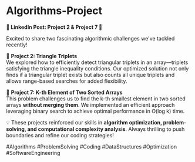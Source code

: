 # Algorithms-Project


**🚀 LinkedIn Post: Project 2 & Project 7 🚀**  

Excited to share two fascinating algorithmic challenges we've tackled recently!  

🔹 **Project 2: Triangle Triplets**  
We explored how to efficiently detect triangular triplets in an array—triplets satisfying the triangle inequality conditions. Our optimized solution not only finds if a triangular triplet exists but also counts all unique triplets and allows range-based searches for added flexibility.  

🔹 **Project 7: K-th Element of Two Sorted Arrays**  
This problem challenges us to find the k-th smallest element in two sorted arrays **without merging them**. We implemented an efficient approach leveraging binary search to achieve optimal performance in O(log k) time.  

💡 These projects reinforced our skills in **algorithm optimization, problem-solving, and computational complexity analysis**. Always thrilling to push boundaries and refine our coding strategies!  

#Algorithms #ProblemSolving #Coding #DataStructures #Optimization #SoftwareEngineering
